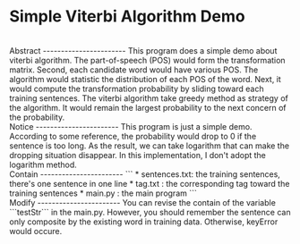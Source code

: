# Simple Viterbi Algorithm Demo    
<br/>
Abstract
-----------------------
This program does a simple demo about viterbi algorithm. The part-of-speech (POS) would form the transformation matrix. Second, each candidate word would have various POS. The algorithm would statistic the distribution of each POS of the word. Next, it would compute the transformation probability by sliding toward each training sentences. The viterbi algorithm take greedy method as strategy of the algorithm. It would remain the largest probability to the next concern of the probability.     
<br/>
Notice
-----------------------
This program is just a simple demo. According to some reference, the probability would drop to 0 if the sentence is too long. As the result, we can take logarithm that can make the dropping situation disappear. In this implementation, I don't adopt the logarithm method.    
<br/>
Contain
-----------------------
```
* sentences.txt: the training sentences, there's one sentence in one line
* tag.txt      : the corresponding tag toward the training sentences
* main.py      : the main program
```
<br/>
Modify
-----------------------
You can revise the contain of the variable ```testStr``` in the main.py. However, you should remember the sentence can only composite by the existing word in training data. Otherwise, keyError would occure.    